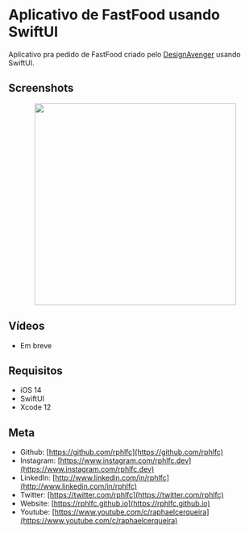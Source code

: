 # Aplicativo de FastFood usando SwiftUI 
Aplicativo pra pedido de FastFood criado pelo [DesignAvenger](https://thedesignavenger.com/5/) usando SwiftUI.

## Screenshots
<p align="center">
    <img src="https://user-images.githubusercontent.com/16376748/120725618-c0067600-c4ac-11eb-8fe0-4b8eff7f0e83.png" width="400">
</p>

## Vídeos
- Em breve

## Requisitos
- iOS 14
- SwiftUI
- Xcode 12

## Meta
- Github: [https://github.com/rphlfc](https://github.com/rphlfc)
- Instagram: [https://www.instagram.com/rphlfc.dev](https://www.instagram.com/rphlfc.dev)
- LinkedIn: [http://www.linkedin.com/in/rphlfc](http://www.linkedin.com/in/rphlfc)
- Twitter: [https://twitter.com/rphlfc](https://twitter.com/rphlfc)
- Website: [https://rphlfc.github.io](https://rphlfc.github.io)
- Youtube: [https://www.youtube.com/c/raphaelcerqueira](https://www.youtube.com/c/raphaelcerqueira)

